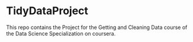 TidyDataProject
===============

This repo contains the Project for the Getting and Cleaning Data course of the Data Science Specialization on coursera.
